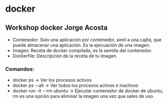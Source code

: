 # docker

## Workshop docker Jorge Acosta

* Contenedor: Solo una aplicación por contenedor, simil a una cajita, que puede almacenar una aplicación. Es la ejecuación de una imagen.
* Imagen: Receta de docker compilada, es la semilla del contenedor.
* Dockerfile: Descripción de la receta de tu imagen.

### Comandos:

* docker ps -> Ver los procesos activos
* docker ps --all -> Ver todos los procesos activos e inactivos
* docker run -it --rm ubuntu -> Ejecutar contenedor de docker de ubuntu, rm es una opción para eliminar la imagen una vez que sales de uso.
